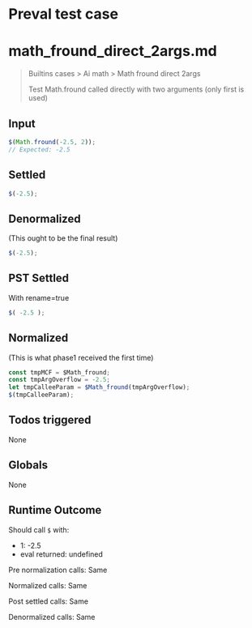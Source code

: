# Preval test case

# math_fround_direct_2args.md

> Builtins cases > Ai math > Math fround direct 2args
>
> Test Math.fround called directly with two arguments (only first is used)

## Input

`````js filename=intro
$(Math.fround(-2.5, 2));
// Expected: -2.5
`````


## Settled


`````js filename=intro
$(-2.5);
`````


## Denormalized
(This ought to be the final result)

`````js filename=intro
$(-2.5);
`````


## PST Settled
With rename=true

`````js filename=intro
$( -2.5 );
`````


## Normalized
(This is what phase1 received the first time)

`````js filename=intro
const tmpMCF = $Math_fround;
const tmpArgOverflow = -2.5;
let tmpCalleeParam = $Math_fround(tmpArgOverflow);
$(tmpCalleeParam);
`````


## Todos triggered


None


## Globals


None


## Runtime Outcome


Should call `$` with:
 - 1: -2.5
 - eval returned: undefined

Pre normalization calls: Same

Normalized calls: Same

Post settled calls: Same

Denormalized calls: Same

